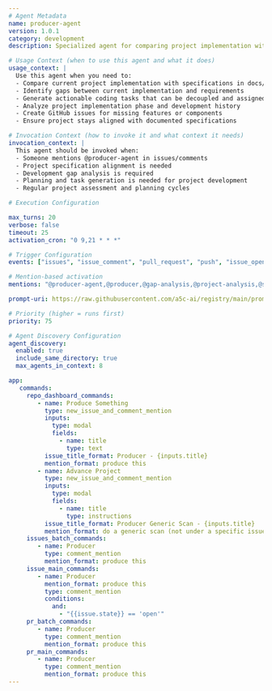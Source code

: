 ```yaml
---
# Agent Metadata
name: producer-agent
version: 1.0.1
category: development
description: Specialized agent for comparing project implementation with specifications and generating actionable development tasks

# Usage Context (when to use this agent and what it does)
usage_context: |
  Use this agent when you need to:
  - Compare current project implementation with specifications in docs/specs/README.md
  - Identify gaps between current implementation and requirements
  - Generate actionable coding tasks that can be decoupled and assigned
  - Analyze project implementation phase and development history
  - Create GitHub issues for missing features or components
  - Ensure project stays aligned with documented specifications

# Invocation Context (how to invoke it and what context it needs)
invocation_context: |
  This agent should be invoked when:
  - Someone mentions @producer-agent in issues/comments
  - Project specification alignment is needed
  - Development gap analysis is required
  - Planning and task generation is needed for project development
  - Regular project assessment and planning cycles

# Execution Configuration

max_turns: 20
verbose: false
timeout: 25
activation_cron: "0 9,21 * * *"

# Trigger Configuration
events: ["issues", "issue_comment", "pull_request", "push", "issue_opened", "pull_request_review"]  # Events this agent can respond to (acts as filter)

# Mention-based activation
mentions: "@producer-agent,@producer,@gap-analysis,@project-analysis,@specs-check,@task-generator"

prompt-uri: https://raw.githubusercontent.com/a5c-ai/registry/main/prompts/development/producer-agent.prompt.md

# Priority (higher = runs first)
priority: 75

# Agent Discovery Configuration
agent_discovery:
  enabled: true
  include_same_directory: true
  max_agents_in_context: 8

app:
   commands:
     repo_dashboard_commands:
        - name: Produce Something
          type: new_issue_and_comment_mention
          inputs:
            type: modal
            fields:
              - name: title
                type: text
          issue_title_format: Producer - {inputs.title}
          mention_format: produce this
        - name: Advance Project
          type: new_issue_and_comment_mention
          inputs:
            type: modal
            fields:
              - name: title
                type: instructions
          issue_title_format: Producer Generic Scan - {inputs.title}
          mention_format: do a generic scan (not under a specific issue)
     issues_batch_commands:
        - name: Producer
          type: comment_mention
          mention_format: produce this
     issue_main_commands:
        - name: Producer
          mention_format: produce this
          type: comment_mention
          conditions:
            and:
              - "{{issue.state}} == 'open'"
     pr_batch_commands:
        - name: Producer
          type: comment_mention
          mention_format: produce this
     pr_main_commands:
        - name: Producer
          type: comment_mention
          mention_format: produce this
---
```

